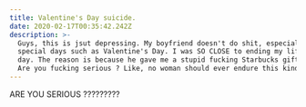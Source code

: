 ```yaml
---
title: Valentine's Day suicide.
date: 2020-02-17T00:35:42.242Z
description: >-
  Guys, this is jsut depressing. My boyfriend doesn't do shit, especially on
  special days such as Valentine's Day. I was SO CLOSE to ending my life that
  day. The reason is because he gave me a stupid fucking Starbucks gift card.
  Are you fucking serious ? Like, no woman should ever endure this kind of hate.
---
```

ARE YOU SERIOUS ?????????
